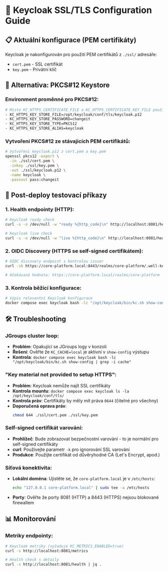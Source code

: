 # 🔐 Keycloak SSL/TLS Configuration Guide

## 📋 Aktuální konfigurace (PEM certifikáty)

Keycloak je nakonfigurován pro použití PEM certifikátů z `./ssl/` adresáře:
- `cert.pem` - SSL certifikát
- `key.pem` - Privátní klíč

## 🔄 Alternativa: PKCS#12 Keystore

### Environment proměnné pro PKCS#12:
```bash
# Místo KC_HTTPS_CERTIFICATE_FILE a KC_HTTPS_CERTIFICATE_KEY_FILE použijte:
- KC_HTTPS_KEY_STORE_FILE=/opt/keycloak/conf/tls/keycloak.p12
- KC_HTTPS_KEY_STORE_PASSWORD=changeit
- KC_HTTPS_KEY_STORE_TYPE=PKCS12
- KC_HTTPS_KEY_STORE_ALIAS=keycloak
```

### Vytvoření PKCS#12 ze stávajících PEM certifikátů:
```bash
# Vytvoření keycloak.p12 z cert.pem a key.pem
openssl pkcs12 -export \
  -in ./ssl/cert.pem \
  -inkey ./ssl/key.pem \
  -out ./ssl/keycloak.p12 \
  -name keycloak \
  -passout pass:changeit
```

## 🧪 Post-deploy testovací příkazy

### 1. Health endpointy (HTTP):
```bash
# Keycloak ready check
curl -s -o /dev/null -w "ready %{http_code}\n" http://localhost:8081/health/ready

# Keycloak live check
curl -s -o /dev/null -w "live %{http_code}\n" http://localhost:8081/health/live
```

### 2. OIDC Discovery (HTTPS se self-signed certifikátem):
```bash
# OIDC discovery endpoint s kontrolou issuer
curl -sk https://core-platform.local:8443/realms/core-platform/.well-known/openid-configuration | jq -r .issuer

# Očekávaná hodnota: https://core-platform.local/realms/core-platform
```

### 3. Kontrola běžící konfigurace:
```bash
# Výpis relevantní Keycloak konfigurace
docker compose exec keycloak bash -lc "/opt/keycloak/bin/kc.sh show-config | egrep -i 'http|https|hostname|certificate|cache|health'"
```

## 🛠️ Troubleshooting

### JGroups cluster loop:
- **Problém**: Opakující se JGroups logy v konzoli
- **Řešení**: Ověřte že `KC_CACHE=local` je aktivní v `show-config` výstupu
- **Kontrola**: `docker compose exec keycloak bash -lc "/opt/keycloak/bin/kc.sh show-config | grep -i cache"`

### "Key material not provided to setup HTTPS":
- **Problém**: Keycloak nemůže najít SSL certifikáty
- **Kontrola mountu**: `docker compose exec keycloak ls -la /opt/keycloak/conf/tls/`
- **Kontrola práv**: Certifikáty by měly mít práva `0644` (čitelné pro všechny)
- **Doporučená oprava práv**:
  ```bash
  chmod 644 ./ssl/cert.pem ./ssl/key.pem
  ```

### Self-signed certifikát varování:
- **Prohlížeč**: Bude zobrazovat bezpečnostní varování - to je normální pro self-signed certifikáty
- **curl**: Používejte parametr `-k` pro ignorování SSL varování
- **Produkce**: Použijte certifikát od důvěryhodné CA (Let's Encrypt, apod.)

### Síťová konektivita:
- **Lokální doména**: Ujistěte se, že `core-platform.local` je v `/etc/hosts`:
  ```bash
  echo "127.0.0.1 core-platform.local" | sudo tee -a /etc/hosts
  ```
- **Porty**: Ověřte že porty 8081 (HTTP) a 8443 (HTTPS) nejsou blokované firewallem

## 📊 Monitorování

### Metriky endpointy:
```bash
# Keycloak metriky (vyžaduje KC_METRICS_ENABLED=true)
curl -s http://localhost:8081/metrics

# Health check s detaily
curl -s http://localhost:8081/health | jq .
```